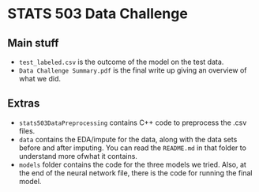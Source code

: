 # STATS 503 Data Challenge

## Main stuff
* `test_labeled.csv` is the outcome of the model on the test data.
* `Data Challenge Summary.pdf` is the final write up giving an overview of what we did.

## Extras
* `stats503DataPreprocessing` contains C++ code to preprocess the .csv files.
* `data` contains the EDA/impute for the data, along with the data sets before and after imputing. You can read the `README.md` in that folder to understand more ofwhat it contains.
* `models` folder contains the code for the three models we tried. Also, at the end of the neural network file, there is the code for running the final model.
